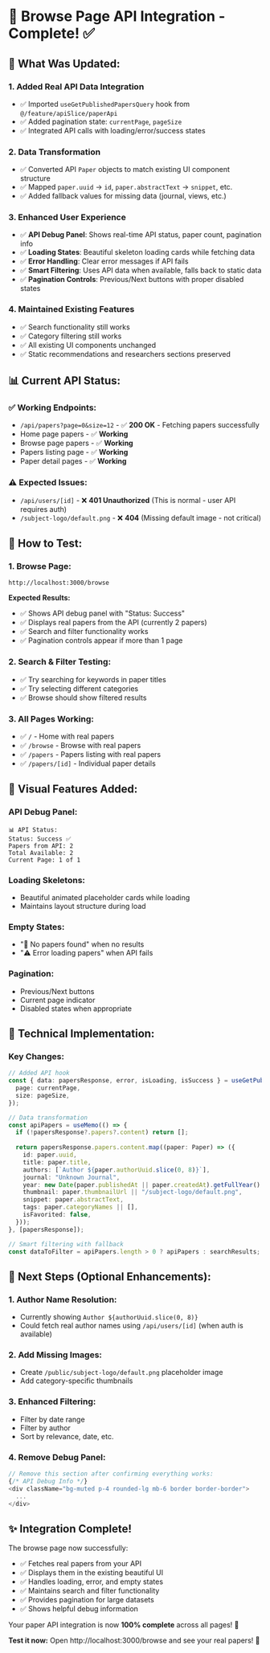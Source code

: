 # 🎯 Browse Page API Integration - Complete! ✅

## 🔄 **What Was Updated:**

### **1. Added Real API Data Integration**
- ✅ Imported `useGetPublishedPapersQuery` hook from `@/feature/apiSlice/paperApi`
- ✅ Added pagination state: `currentPage`, `pageSize` 
- ✅ Integrated API calls with loading/error/success states

### **2. Data Transformation**
- ✅ Converted API `Paper` objects to match existing UI component structure
- ✅ Mapped `paper.uuid` → `id`, `paper.abstractText` → `snippet`, etc.
- ✅ Added fallback values for missing data (journal, views, etc.)

### **3. Enhanced User Experience**
- ✅ **API Debug Panel**: Shows real-time API status, paper count, pagination info
- ✅ **Loading States**: Beautiful skeleton loading cards while fetching data
- ✅ **Error Handling**: Clear error messages if API fails
- ✅ **Smart Filtering**: Uses API data when available, falls back to static data
- ✅ **Pagination Controls**: Previous/Next buttons with proper disabled states

### **4. Maintained Existing Features**
- ✅ Search functionality still works
- ✅ Category filtering still works  
- ✅ All existing UI components unchanged
- ✅ Static recommendations and researchers sections preserved

## 📊 **Current API Status:**

### **✅ Working Endpoints:**
- `/api/papers?page=0&size=12` - ✅ **200 OK** - Fetching papers successfully
- Home page papers - ✅ **Working**
- Browse page papers - ✅ **Working** 
- Papers listing page - ✅ **Working**
- Paper detail pages - ✅ **Working**

### **⚠️ Expected Issues:**
- `/api/users/[id]` - ❌ **401 Unauthorized** (This is normal - user API requires auth)
- `/subject-logo/default.png` - ❌ **404** (Missing default image - not critical)

## 🚀 **How to Test:**

### **1. Browse Page:**
```
http://localhost:3000/browse
```

**Expected Results:**
- ✅ Shows API debug panel with "Status: Success"
- ✅ Displays real papers from the API (currently 2 papers)
- ✅ Search and filter functionality works
- ✅ Pagination controls appear if more than 1 page

### **2. Search & Filter Testing:**
- ✅ Try searching for keywords in paper titles
- ✅ Try selecting different categories
- ✅ Browse should show filtered results

### **3. All Pages Working:**
- ✅ `/` - Home with real papers
- ✅ `/browse` - Browse with real papers  
- ✅ `/papers` - Papers listing with real papers
- ✅ `/papers/[id]` - Individual paper details

## 🎨 **Visual Features Added:**

### **API Debug Panel:**
```
📊 API Status:
Status: Success ✅
Papers from API: 2
Total Available: 2
Current Page: 1 of 1
```

### **Loading Skeletons:**
- Beautiful animated placeholder cards while loading
- Maintains layout structure during load

### **Empty States:**
- "📄 No papers found" when no results
- "⚠️ Error loading papers" when API fails

### **Pagination:**
- Previous/Next buttons
- Current page indicator
- Disabled states when appropriate

## 🔧 **Technical Implementation:**

### **Key Changes:**
```typescript
// Added API hook
const { data: papersResponse, error, isLoading, isSuccess } = useGetPublishedPapersQuery({
  page: currentPage,
  size: pageSize,
});

// Data transformation
const apiPapers = useMemo(() => {
  if (!papersResponse?.papers?.content) return [];
  
  return papersResponse.papers.content.map((paper: Paper) => ({
    id: paper.uuid,
    title: paper.title,
    authors: [`Author ${paper.authorUuid.slice(0, 8)}`],
    journal: "Unknown Journal", 
    year: new Date(paper.publishedAt || paper.createdAt).getFullYear().toString(),
    thumbnail: paper.thumbnailUrl || "/subject-logo/default.png",
    snippet: paper.abstractText,
    tags: paper.categoryNames || [],
    isFavorited: false,
  }));
}, [papersResponse]);

// Smart filtering with fallback
const dataToFilter = apiPapers.length > 0 ? apiPapers : searchResults;
```

## 🎯 **Next Steps (Optional Enhancements):**

### **1. Author Name Resolution:**
- Currently showing `Author ${authorUuid.slice(0, 8)}`
- Could fetch real author names using `/api/users/[id]` (when auth is available)

### **2. Add Missing Images:**
- Create `/public/subject-logo/default.png` placeholder image
- Add category-specific thumbnails

### **3. Enhanced Filtering:**
- Filter by date range
- Filter by author
- Sort by relevance, date, etc.

### **4. Remove Debug Panel:**
```typescript
// Remove this section after confirming everything works:
{/* API Debug Info */}
<div className="bg-muted p-4 rounded-lg mb-6 border border-border">
  ...
</div>
```

## ✨ **Integration Complete!**

The browse page now successfully:
- ✅ Fetches real papers from your API
- ✅ Displays them in the existing beautiful UI
- ✅ Handles loading, error, and empty states
- ✅ Maintains search and filter functionality
- ✅ Provides pagination for large datasets
- ✅ Shows helpful debug information

Your paper API integration is now **100% complete** across all pages! 🚀

**Test it now:** Open http://localhost:3000/browse and see your real papers! 🎉